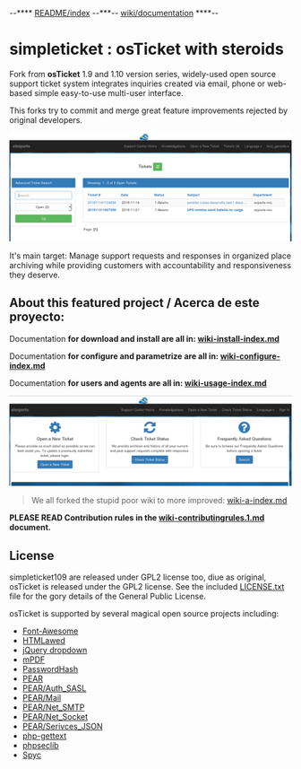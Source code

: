  --**** [README/index](docs/README.md) --***-- [wiki/documentation](docs/wiki-a-index.md) ****--

simpleticket : osTicket with steroids
=====================================

Fork from **osTicket** 1.9 and 1.10 version series, widely-used open source support ticket system 
integrates inquiries created via email, phone or web-based simple easy-to-use multi-user interface.

This forks try to commit and merge great feature improvements rejected by original developers.

![simpleticket user interface](readme-img-109-2.png)

It's main target: Manage support requests and responses in organized place 
archiving while providing customers with accountability and responsiveness they deserve.

About this featured project / Acerca de este proyecto:
-----------------------------------------------------

Documentation **for download and install are all in: [wiki-install-index.md](wiki-install-index.md)** 

Documentation **for configure and parametrize are all in: [wiki-configure-index.md](wiki-configure-index.md)** 

Documentation **for users and agents are all in: [wiki-usage-index.md](wiki-usage-index.md)** 

![simpleticket main interface](readme-img-109-1.png)

> We all forked the stupid poor wiki to more improved: [wiki-a-index.md](wiki-a-index.md) 


**PLEASE READ Contribution rules in the [wiki-contributingrules.1.md](wiki-contributingrules.1.md) document.**


License
-------
simpleticket109 are released under GPL2 license too, diue as original, 
osTicket is released under the GPL2 license. See the included [LICENSE.txt](LICENSE.txt)
file for the gory details of the General Public License.

osTicket is supported by several magical open source projects including:

  * [Font-Awesome](http://fortawesome.github.com/Font-Awesome/)
  * [HTMLawed](http://www.bioinformatics.org/phplabware/internal_utilities/htmLawed)
  * [jQuery dropdown](http://labs.abeautifulsite.net/jquery-dropdown/)
  * [mPDF](http://www.mpdf1.com/)
  * [PasswordHash](http://www.openwall.com/phpass/)
  * [PEAR](http://pear.php.net/package/PEAR)
  * [PEAR/Auth_SASL](http://pear.php.net/package/Auth_SASL)
  * [PEAR/Mail](http://pear.php.net/package/mail)
  * [PEAR/Net_SMTP](http://pear.php.net/package/Net_SMTP)
  * [PEAR/Net_Socket](http://pear.php.net/package/Net_Socket)
  * [PEAR/Serivces_JSON](http://pear.php.net/package/Services_JSON)
  * [php-gettext](https://launchpad.net/php-gettext/)
  * [phpseclib](http://phpseclib.sourceforge.net/)
  * [Spyc](http://github.com/mustangostang/spyc)

